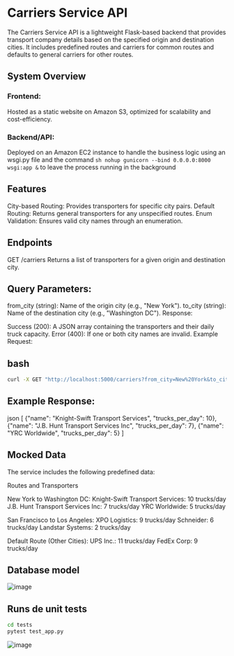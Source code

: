 # Carriers Service API

The Carriers Service API is a lightweight Flask-based backend that provides transport company details based on the specified origin and destination cities. It includes predefined routes and carriers for common routes and defaults to general carriers for other routes.

## System Overview
### Frontend: 
Hosted as a static website on Amazon S3, optimized for scalability and cost-efficiency.
### Backend/API: 
Deployed on an Amazon EC2 instance to handle the business logic using an wsgi.py file and the command ```sh nohup gunicorn --bind 0.0.0.0:8000 wsgi:app &``` to leave the process running in the background

## Features
City-based Routing: Provides transporters for specific city pairs.
Default Routing: Returns general transporters for any unspecified routes.
Enum Validation: Ensures valid city names through an enumeration.

## Endpoints
GET /carriers
Returns a list of transporters for a given origin and destination city.

## Query Parameters:

from_city (string): Name of the origin city (e.g., "New York").
to_city (string): Name of the destination city (e.g., "Washington DC").
Response:

Success (200): A JSON array containing the transporters and their daily truck capacity.
Error (400): If one or both city names are invalid.
Example Request:

## bash
```sh
curl -X GET "http://localhost:5000/carriers?from_city=New%20York&to_city=Washington%20DC"
```

## Example Response:
json
[
  {"name": "Knight-Swift Transport Services", "trucks_per_day": 10},
  {"name": "J.B. Hunt Transport Services Inc", "trucks_per_day": 7},
  {"name": "YRC Worldwide", "trucks_per_day": 5}
]

## Mocked Data
The service includes the following predefined data:

Routes and Transporters

New York to Washington DC:
Knight-Swift Transport Services: 10 trucks/day
J.B. Hunt Transport Services Inc: 7 trucks/day
YRC Worldwide: 5 trucks/day

San Francisco to Los Angeles:
XPO Logistics: 9 trucks/day
Schneider: 6 trucks/day
Landstar Systems: 2 trucks/day

Default Route (Other Cities):
UPS Inc.: 11 trucks/day
FedEx Corp: 9 trucks/day

## Database model
![image](https://github.com/user-attachments/assets/176b5cc9-bfc7-40ed-9b20-49ba86ce1b83)

## Runs de unit tests
```sh
cd tests
pytest test_app.py
```
![image](https://github.com/user-attachments/assets/322b54f2-0f99-4c70-bf75-590ee7d0489d)

